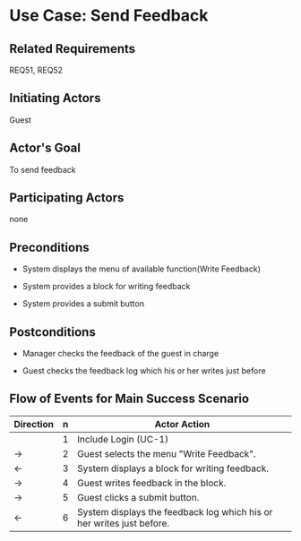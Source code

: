 # Use Case: Send Feedback

## **Related Requirements**

REQ51, REQ52

## **Initiating Actors**

Guest

## **Actor's Goal**

To send feedback

## **Participating Actors**

none

## **Preconditions**

- System displays the menu of available function(Write Feedback)

- System provides a block for writing feedback

- System provides a submit button

## **Postconditions**

- Manager checks the feedback of the guest in charge

- Guest checks the feedback log which his or her writes just before

## Flow of Events for Main Success Scenario
| Direction | n | Actor Action                                                                                                         |
| --------- | - | -------------------------------------------------------------------------------------------------------------------- |
|           | 1 | Include Login (UC-1) |
| →         | 2 | Guest selects the menu "Write Feedback". |
| ←         | 3 | System displays a block for writing feedback. |
| →         | 4 | Guest writes feedback in the block. |
| →         | 5 | Guest clicks a submit button. |
| ←         | 6 | System displays the feedback log which his or her writes just before. |